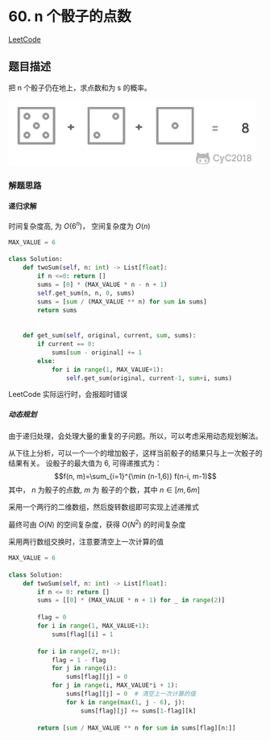 # 60. n 个骰子的点数

[LeetCode](https://leetcode-cn.com/problems/nge-tou-zi-de-dian-shu-lcof/)

## 题目描述

把 n 个骰子仍在地上，求点数和为 s 的概率。

![](../pics/195f8693-5ec4-4987-8560-f25e365879dd.png)

### 解题思路

#### 递归求解

时间复杂度高, 为 $O(6^n)$， 空间复杂度为 $O(n)$

```python
MAX_VALUE = 6

class Solution:
    def twoSum(self, n: int) -> List[float]:
        if n <=0: return []
        sums = [0] * (MAX_VALUE * n - n + 1)
        self.get_sum(n, n, 0, sums)
        sums = [sum / (MAX_VALUE ** n) for sum in sums]
        return sums


    def get_sum(self, original, current, sum, sums):
        if current == 0:
            sums[sum - original] += 1
        else:
            for i in range(1, MAX_VALUE+1):
                self.get_sum(original, current-1, sum+i, sums)
```

LeetCode 实际运行时，会报超时错误

##### 动态规划

由于递归处理，会处理大量的重复的子问题。所以，可以考虑采用动态规划解法。

从下往上分析，可以一个一个的增加骰子，这样当前骰子的结果只与上一次骰子的结果有关。
设骰子的最大值为 $6$, 可得递推式为：
    $$f(n, m)=\sum_{i=1}^{\min (n-1,6)} f(n-i, m-1)$$
    其中， $n$ 为骰子的点数, $m$ 为 骰子的个数，其中 $n \in [m, 6m]$

采用一个两行的二维数组，然后旋转数组即可实现上述递推式

最终可由 $O(N)$ 的空间复杂度，获得 $O(N^2)$ 的时间复杂度

采用两行数组交换时，注意要清空上一次计算的值

```python
MAX_VALUE = 6

class Solution:
    def twoSum(self, n: int) -> List[float]:
        if n <= 0: return []
        sums = [[0] * (MAX_VALUE * n + 1) for _ in range(2)]

        flag = 0
        for i in range(1, MAX_VALUE+1):
            sums[flag][i] = 1

        for i in range(2, n+1):
            flag = 1 - flag
            for j in range(i):
                sums[flag][j] = 0
            for j in range(i, MAX_VALUE*i + 1):
                sums[flag][j] = 0  # 清空上一次计算的值
                for k in range(max(1, j - 6), j):
                    sums[flag][j] += sums[1-flag][k]

        return [sum / MAX_VALUE ** n for sum in sums[flag][n:]]
```
